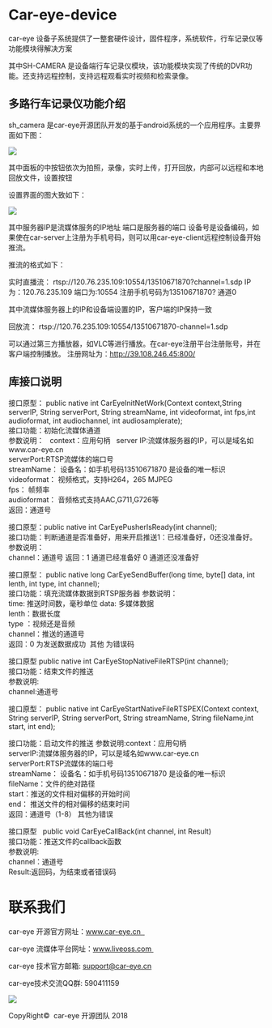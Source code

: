 ﻿# Car-eye-device
 
car-eye 设备子系统提供了一整套硬件设计，固件程序，系统软件，行车记录仪等功能模块得解决方案

其中SH-CAMERA 是设备端行车记录仪模块，该功能模块实现了传统的DVR功能。还支持远程控制，支持远程观看实时视频和检索录像。


## 多路行车记录仪功能介绍

sh_camera 是car-eye开源团队开发的基于android系统的一个应用程序。主要界面如下图：

![](https://github.com/Car-eye-team/Car-eye-device/blob/master/picture/car-eye-camera%E4%B8%BB%E7%95%8C%E9%9D%A2.png)

其中面板的中按钮依次为拍照，录像，实时上传，打开回放，内部可以远程和本地回放文件，设置按钮

设置界面的图大致如下：

![](https://github.com/Car-eye-team/Car-eye-device/blob/master/picture/car-eye-camera%E8%AE%BE%E7%BD%AE%E7%95%8C%E9%9D%A2.jpg)

其中服务器IP是流媒体服务的IP地址
端口是服务器的端口
设备号是设备编码，如果使在car-server上注册为手机号码，则可以用car-eye-client远程控制设备开始推流。

推流的格式如下：

实时直播流：
rtsp://120.76.235.109:10554/13510671870?channel=1.sdp
IP为：120.76.235.109
端口为:10554
注册手机号码为13510671870?
通道0

其中流媒体服务器上的IP和设备端设置的IP，客户端的IP保持一致

回放流：
rtsp://120.76.235.109:10554/13510671870-channel=1.sdp

可以通过第三方播放器，如VLC等进行播放。在car-eye注册平台注册账号，并在客户端控制播放。
注册网址为：http://39.108.246.45:800/

## 库接口说明

接口原型： public native int  CarEyeInitNetWork(Context context,String serverIP, String serverPort, String streamName, int videoformat, int fps,int audioformat, int audiochannel, int audiosamplerate);    
接口功能：初始化流媒体通道  
参数说明：   
context：应用句柄   
server IP:流媒体服务器的IP，可以是域名如www.car-eye.cn  
serverPort:RTSP流媒体的端口号     
streamName： 设备名：如手机号码13510671870 是设备的唯一标识    
videoformat： 视频格式，支持H264，265 MJPEG    
fps： 帧频率  
audioformat： 音频格式支持AAC,G711,G726等    
返回：通道号

接口原型：public native int 	 CarEyePusherIsReady(int channel);     
接口功能：判断通道是否准备好，用来开启推送1：已经准备好，0还没准备好。   
参数说明：   
channel：通道号
返回：1 通道已经准备好 0 通道还没准备好

接口原型： public native long   CarEyeSendBuffer(long time, byte[] data, int lenth, int type, int channel);   
接口功能：填充流媒体数据到RTSP服务器 
参数说明：   
time: 推送时间数，毫秒单位
data:  多媒体数据   
lenth：数据长度    
type ：视频还是音频   
channel：推送的通道号  
返回：0 为发送数据成功  其他 为错误码


接口原型 public native int    CarEyeStopNativeFileRTSP(int channel);   
接口功能：结束文件的推送   
参数说明:   
channel:通道号  

接口原型： public native int   CarEyeStartNativeFileRTSPEX(Context context, String serverIP, String serverPort, String streamName,  String fileName,int start, int end);          

接口功能：启动文件的推送 
参数说明:context：应用句柄  
serverIP:流媒体服务器的IP，可以是域名如www.car-eye.cn     
serverPort:RTSP流媒体的端口号      
streamName： 设备名：如手机号码13510671870 是设备的唯一标识  
fileName：文件的绝对路径      
start：推送的文件相对偏移的开始时间     
end：  推送文件的相对偏移的结束时间     
返回：通道号（1-8） 其他为错误  

接口原型   public void  CarEyeCallBack(int channel, int Result)   
接口功能：推送文件的callback函数      
参数说明:    
channel：通道号     
Result:返回码，为结束或者错误码      



# 联系我们   

car-eye 开源官方网址：www.car-eye.cn     

car-eye 流媒体平台网址：www.liveoss.com     

car-eye 技术官方邮箱: support@car-eye.cn   

car-eye技术交流QQ群: 590411159      

![](https://github.com/Car-eye-team/Car-eye-server/blob/master/car-server/doc/QQ.jpg)    


CopyRight©  car-eye 开源团队 2018 


